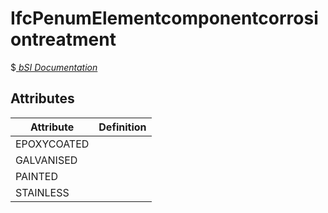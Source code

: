 IfcPenumElementcomponentcorrosiontreatment
==========================================
$[ _bSI
Documentation_](https://standards.buildingsmart.org/IFC/DEV/IFC4_2/FINAL/HTML/schema//pset/penum_elementcomponentcorrosiontreatment.htm)


Attributes
----------
| Attribute   | Definition   |
|-------------|--------------|
| EPOXYCOATED |              |
| GALVANISED  |              |
| PAINTED     |              |
| STAINLESS   |              |
